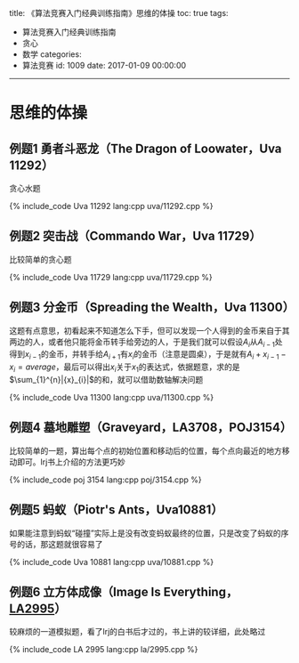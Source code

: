 title: 《算法竞赛入门经典训练指南》思维的体操
toc: true
tags:
  - 算法竞赛入门经典训练指南
  - 贪心
  - 数学
categories:
  - 算法竞赛
id: 1009
date: 2017-01-09 00:00:00
---

# 思维的体操

## 例题1 勇者斗恶龙（The Dragon of Loowater，Uva 11292）

贪心水题

{% include_code Uva 11292 lang:cpp uva/11292.cpp %}

<!--more-->

## 例题2 突击战（Commando War，Uva 11729）

比较简单的贪心题

{% include_code Uva 11729 lang:cpp uva/11729.cpp %}

## 例题3 分金币（Spreading the Wealth，Uva 11300）

这题有点意思，初看起来不知道怎么下手，但可以发现一个人得到的金币来自于其两边的人，或者他只能将金币转手给旁边的人，于是我们就可以假设${A}_{i}$从${A}_{i-1}$处得到${x}_{i-1}$的金币，并转手给${A}_{i+1}$有${x}_{i}$的金币（注意是圆桌），于是就有${A}_{i}+{x}_{i-1}-{x}_{i}=average$，最后可以得出${x}_{i}$关于${x}_{1}$的表达式，依据题意，求的是$\sum_{1}^{n}|{x}_{i}|$的和，就可以借助数轴解决问题

{% include_code Uva 11300 lang:cpp uva/11300.cpp %}

## 例题4 墓地雕塑（Graveyard，LA3708，POJ3154）

比较简单的一题，算出每个点的初始位置和移动后的位置，每个点向最近的地方移动即可。lrj书上介绍的方法更巧妙

{% include_code poj 3154 lang:cpp poj/3154.cpp %}

## 例题5 蚂蚁（Piotr's Ants，Uva10881）

如果能注意到蚂蚁“碰撞”实际上是没有改变蚂蚁最终的位置，只是改变了蚂蚁的序号的话，那这题就很容易了

{% include_code Uva 10881 lang:cpp uva/10881.cpp %}

## 例题6 立方体成像（Image Is Everything，[LA2995](https://icpcarchive.ecs.baylor.edu/index.php?option=com_onlinejudge&Itemid=8&page=show_problem&problem=996 "2995 - Image Is Everything")）

较麻烦的一道模拟题，看了lrj的白书后才过的，书上讲的较详细，此处略过

{% include_code LA 2995 lang:cpp la/2995.cpp %}
